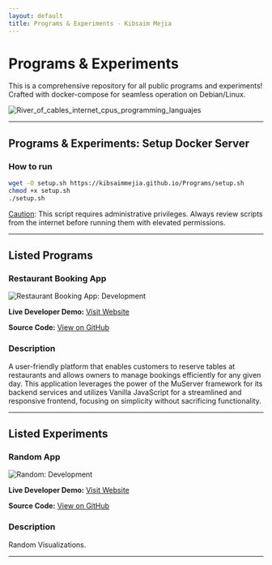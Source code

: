 ```yaml
---
layout: default
title: Programs & Experiments - Kibsaim Mejia 
---
```

# Programs & Experiments

This is a comprehensive repository for all public programs and experiments! Crafted with docker-compose for seamless operation on Debian/Linux.

![River_of_cables_internet_cpus_programming_languajes](https://github.com/KibsaimMejia/Programs/assets/158346959/0acc8af0-460c-44d6-bd9f-691a6c4331d9)

---

## **Programs & Experiments**: Setup Docker Server

### How to run

``` bash
wget -O setup.sh https://kibsaimmejia.github.io/Programs/setup.sh
chmod +x setup.sh
./setup.sh
```
[Caution](https://kibsaimmejia.github.io/Programs/): This script requires administrative privileges. Always review scripts from the internet before running them with elevated permissions.

---

## Listed Programs

### Restaurant Booking App

![Restaurant Booking App: Development](IMAGE_URL)

**Live Developer Demo:** [Visit Website](https://KibsaimMejia.github.io/Programs/RestaurantBooking)

**Source Code:** [View on GitHub](https://github.com/KibsaimMejia/Programs/blob/main/RestaurantBooking/README.md)

### Description
A user-friendly platform that enables customers to reserve tables at restaurants and allows owners to manage bookings efficiently for any given day. This application leverages the power of the MuServer framework for its backend services and utilizes Vanilla JavaScript for a streamlined and responsive frontend, focusing on simplicity without sacrificing functionality.

---

## Listed Experiments

### Random App

![Random: Development](IMAGE_URL)

**Live Developer Demo:** [Visit Website](https://KibsaimMejia.github.io/Programs/Random)

**Source Code:** [View on GitHub](https://github.com/KibsaimMejia/Programs/blob/main/Random/README.md)

### Description
Random Visualizations.

---
